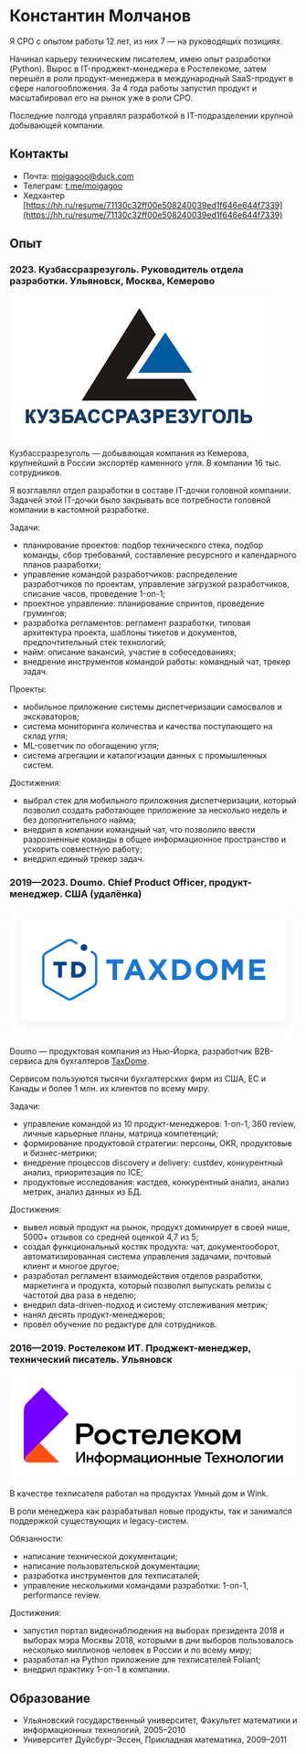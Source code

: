# Константин Молчанов

Я CPO с опытом работы 12 лет, из них 7 — на руководящих позициях.

Начинал карьеру техническим писателем, имею опыт разработки (Python). Вырос в IT-проджект-менеджера в Ростелекоме, затем перешёл в роли продукт-менеджера в международный SaaS-продукт в сфере налогообложения. За 4 года работы запустил продукт и масштабировал его на рынок уже в роли CPO.

Последние полгода управлял разработкой в IT-подразделении крупной добывающей компании.


## Контакты

-   Почта: [moigagoo@duck.com](mailto:moigagoo@duck.com)
-   Телеграм: [t.me/moigagoo](https://t.me/moigagoo)
-   Хедхантер [https://hh.ru/resume/71130c32ff00e508240039ed1f646e644f7339](https://hh.ru/resume/71130c32ff00e508240039ed1f646e644f7339)


## Опыт

### 2023. Кузбассразрезуголь. Руководитель отдела разработки. Ульяновск, Москва, Кемерово

![](img/kru.png)

Кузбассразрезуголь — добывающая компания из Кемерова, крупнейший в России экспортёр каменного угля. В компании 16 тыс. сотрудников.

Я возглавлял отдел разработки в составе IT-дочки головной компании. Задачей этой IT-дочки было закрывать все потребности головной компании в кастомной разработке.

Задачи:

-   планирование проектов: подбор технического стека, подбор команды, сбор требований, составление ресурсного и календарного планов разработки;
-   управление командой разработчиков: распределение разработчиков по проектам, управление загрузкой разработчиков, списание часов, проведение 1-on-1;
-   проектное управление: планирование спринтов, проведение грумингов;
-   разработка регламентов: регламент разработки, типовая архитектура проекта, шаблоны тикетов и документов, предпочтительный стек технологий;
-   найм: описание вакансий, участие в собеседованиях;
-   внедрение инструментов командой работы: командный чат, трекер задач.

Проекты:

-   мобильное приложение системы диспетчеризации самосвалов и экскаваторов;
-   система мониторинга количества и качества поступающего на склад угля;
-   ML-советчик по обогащению угля;
-   система агрегации и каталогизации данных с промышленных систем.

Достижения:

-   выбрал стек для мобильного приложения диспетчеризации, который позволил создать работающее приложение за несколько недель и без дополнительного найма;
-   внедрил в компании командный чат, что позволило ввести разрозненные команды в общее информационное пространство и ускорить совместную работу;
-   внедрил единый трекер задач.


### 2019—2023. Doumo. Chief Product Officer, продукт-менеджер. США (удалёнка)

![](img/td.png)

Doumo — продуктовая компания из Нью-Йорка, разработчик B2B-сервиса для бухгалтеров [TaxDome](https://taxdome.com).

Сервисом пользуются тысячи бухгалтерских фирм из США, ЕС и Канады и более 1 млн. их клиентов по всему миру.

Задачи:

-   управление командой из 10 продукт-менеджеров: 1-on-1, 360 review, личные карьерные планы, матрица компетенций;
-   формирование продуктовой стратегии: персоны, OKR, продуктовые и бизнес-метрики;
-   внедрение процессов discovery и delivery: custdev, конкурентный анализ, приоритезация по ICE;
-   продуктовые исследования: кастдев, конкурентный анализ, анализ метрик, анализ данных из БД.

Достижения:

-   вывел новый продукт на рынок, продукт доминирует в своей нише, 5000+ отзывов со средней оценкой 4,7 из 5;
-   создал функциональный костяк продукта: чат, документооборот, автоматизированная система управления задачами, почтовый клиент и многое другое;
-   разработал регламент взаимодействия отделов разработки, маркетинга и продукта, который позволил выпускать релизы с частотой два раза в неделю;
-   внедрил data-driven-подход и систему отслеживания метрик;
-   нанял десять продукт-менеджеров;
-   провёл обучение по редактуре для сотрудников.


### 2016—2019. Ростелеком ИТ. Проджект-менеджер, технический писатель. Ульяновск

![](img/rtkit.png)

В качестве техписателя работал на продуктах Умный дом и Wink.

В роли менеджера как разрабатывал новые продукты, так и занимался поддержкой существующих и legacy-систем.

Обязанности:

-   написание технической документации;
-   написание пользовательской документации;
-   разработка инструментов для техписаталей;
-   управление несколькими командами разработки: 1-on-1, performance review.

Достижения:

-   запустил портал видеонаблюдения на выборах президента 2018 и выборах мэра Москвы 2018, которыми в дни выборов пользовалось несколько миллионов человек в России и по всему миру;
-   разработал на Python приложение для техписателей Foliant;
-   внедрил практику 1-on-1 в компании.


## Образование

-   Ульяновский государственный университет, Факультет математики и информационных технологий, 2005–2010
-   Университет Дуйсбург-Эссен, Прикладная математика, 2009–2011

